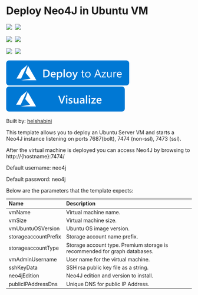# Deploy Neo4J in Ubuntu VM

<IMG SRC="https://azurequickstartsservice.blob.core.windows.net/badges/neo4j-ubuntu-vm/PublicLastTestDate.svg" />&nbsp;
<IMG SRC="https://azurequickstartsservice.blob.core.windows.net/badges/neo4j-ubuntu-vm/PublicDeployment.svg" />&nbsp;

<IMG SRC="https://azurequickstartsservice.blob.core.windows.net/badges/neo4j-ubuntu-vm/FairfaxLastTestDate.svg" />&nbsp;
<IMG SRC="https://azurequickstartsservice.blob.core.windows.net/badges/neo4j-ubuntu-vm/FairfaxDeployment.svg" />&nbsp;

<IMG SRC="https://azurequickstartsservice.blob.core.windows.net/badges/neo4j-ubuntu-vm/BestPracticeResult.svg" />&nbsp;
<IMG SRC="https://azurequickstartsservice.blob.core.windows.net/badges/neo4j-ubuntu-vm/CredScanResult.svg" />&nbsp;

<a href="https://portal.azure.com/#create/Microsoft.Template/uri/https%3A%2F%2Fraw.githubusercontent.com%2FAzure%2Fazure-quickstart-templates%2Fmaster%2Fneo4j-ubuntu-vm%2Fazuredeploy.json" target="_blank">
    <img src="https://raw.githubusercontent.com/Azure/azure-quickstart-templates/master/1-CONTRIBUTION-GUIDE/images/deploytoazure.svg?sanitize=true"/>
</a>
<a href="http://armviz.io/#/?load=https%3A%2F%2Fraw.githubusercontent.com%2FAzure%2Fazure-quickstart-templates%2Fmaster%2Fneo4j-ubuntu-vm%2Fazuredeploy.json" target="_blank">
    <img src="https://raw.githubusercontent.com/Azure/azure-quickstart-templates/master/1-CONTRIBUTION-GUIDE/images/visualizebutton.svg?sanitize=true"/>
</a>

Built by: [helshabini](https://github.com/helshabini)

This template allows you to deploy an Ubuntu Server VM
and starts a Neo4J instance listening on ports 7687(bolt), 7474 (non-ssl), 7473 (ssl).

After the virtual machine is deployed you can access Neo4J by browsing to http://{hostname}:7474/

Default username: neo4j

Default password: neo4j

Below are the parameters that the template expects:

| Name   | Description    |
|:--- |:---|
| vmName | Virtual machine name. |
| vmSize | Virtual machine size. |
| vmUbuntuOSVersion | Ubuntu OS image version. |
| storageaccountPrefix | Storage account name prefix. |
| storageaccountType | Storage account type. Premium storage is recommended for graph databases. |
| vmAdminUsername  | User name for the virtual machine. |
| sshKeyData  | SSH rsa public key file as a string. |
| neo4jEdition | Neo4J edition and version to install. |
| publicIPAddressDns  | Unique DNS for public IP Address. |

